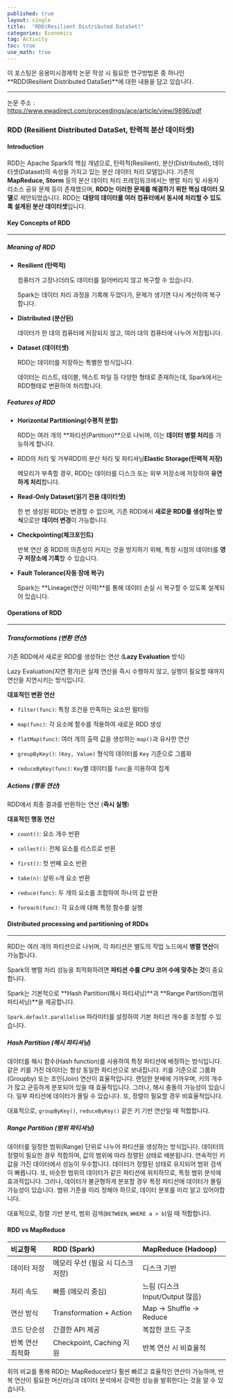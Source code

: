 ```yaml
---
published: true
layout: single
title:  "RDD(Resilient Distributed DataSet)"
categories: Economics
tag: Activity
toc: true
use_math: true
---
```


이 포스팅은 응용미시경제학 논문 작성 시 필요한 연구방법론 중 하나인 **RDD(Resilient Distributed DataSet)**에 대한 내용을 담고 있습니다.

---

논문 주소 : https://www.ewadirect.com/proceedings/ace/article/view/9896/pdf



### RDD (Resilient Distributed DataSet, 탄력적 분산 데이터셋)

#### Introduction

RDD는 Apache Spark의 핵심 개념으로, 탄력적(Resilient), 분산(Distributed), 데이터셋(Dataset)의 속성을 가지고 있는 분산 데이터 처리 모델입니다. 기존의 **MapReduce, Storm** 등의 분산 데이터 처리 프레임워크에서는 병렬 처리 및 사용자 리소스 공유 문제 등이 존재했으며, **RDD는 이러한 문제를 해결하기 위한 핵심 데이터 모델**로 제안되었습니다. RDD는 **대량의 데이터를 여러 컴퓨터에서 동시에 처리할 수 있도록 설계된 분산 데이터셋**입니다.



#### Key Concepts of RDD

---

##### Meaning of RDD

- **Resilient (탄력적)**

  컴퓨터가 고장나더라도 데이터를 잃어버리지 않고 복구할 수 있습니다.

  Spark는 데이터 처리 과정을 기록해 두었다가, 문제가 생기면 다시 계산하여 복구합니다.

- **Distributed (분산된)**

  데이터가 한 대의 컴퓨터에 저장되지 않고, 여러 대의 컴퓨터에 나누어 저장됩니다.

- **Dataset (데이터셋)**

  RDD는 데이터를 저장하는 특별한 방식입니다.

  데이터는 리스트, 테이블, 텍스트 파일 등 다양한 형태로 존재하는데, Spark에서는 RDD형태로 변환하여 처리합니다.



##### Features of RDD

- **Horizontal Partitioning(수평적 분할)**

  RDD는 여러 개의 **파티션(Partition)**으로 나뉘며, 이는 **데이터 병렬 처리**를 가능하게 합니다.

- RDD의 처리 및 거부RDD의 분산 처리 및 파티셔닝**Elastic Storage(탄력적 저장)**

  메모리가 부족할 경우, RDD는 데이터를 디스크 또는 외부 저장소에 저장하여 **유연하게 처리**합니다.

- **Read-Only Dataset(읽기 전용 데이터셋)**

  한 번 생성된 RDD는 변경할 수 없으며, 기존 RDD에서 **새로운 RDD를 생성하는 방식**으로만 **데이터 변경**이 가능합니다.

- **Checkpointing(체크포인트)**

  반복 연산 중 RDD의 의존성이 커지는 것을 방지하기 위해, 특정 시점의 데이터를 **영구 저장소에 기록**할 수 있습니다.

- **Fault Tolerance(자동 장애 복구)**

  Spark는 **Lineage(연산 이력)**를 통해 데이터 손실 시 복구할 수 있도록 설계되어 있습니다.



#### Operations of RDD

---

##### Transformations (변환 연산)

기존 RDD에서 새로운 RDD를 생성하는 연산 (**Lazy Evaluation** 방식)

Lazy Evaluation(지연 평가)은 실제 연산을 즉시 수행하지 않고, 실행이 필요할 때까지 연산을 지연시키는 방식입니다.

**대표적인 변환 연산**

- `filter(func)`: 특정 조건을 만족하는 요소만 필터링

- `map(func)`: 각 요소에 함수를 적용하여 새로운 RDD 생성

- `flatMap(func)`: 여러 개의 출력 값을 생성하는 `map()`과 유사한 연산

- `groupByKey()`: `(Key, Value)` 형식의 데이터를 `Key` 기준으로 그룹화

- `reduceByKey(func)`: `Key`별 데이터를 `func`을 이용하여 집계



##### Actions (행동 연산)

RDD에서 최종 결과를 반환하는 연산 (**즉시 실행**)

**대표적인 행동 연산**

- `count()`: 요소 개수 반환

- `collect()`: 전체 요소를 리스트로 반환

- `first()`: 첫 번째 요소 반환

- `take(n)`: 상위 `n`개 요소 반환

- `reduce(func)`: 두 개의 요소를 조합하여 하나의 값 반환
- `foreach(func)`: 각 요소에 대해 특정 함수를 실행



#### Distributed processing and partitioning of RDDs

---

RDD는 여러 개의 파티션으로 나뉘며, 각 파티션은 별도의 작업 노드에서 **병렬 연산**이 가능합니다.

Spark의 병렬 처리 성능을 최적화하려면 **파티션 수를 CPU 코어 수에 맞추는 것**이 중요합니다.

Spark는 기본적으로 **Hash Partition(해시 파티셔닝)**과 **Range Partition(범위 파티셔닝)**을 제공합니다.

`Spark.default.parallelism` 파라미터를 설정하여 기본 파티션 개수를 조정할 수 있습니다.



##### Hash Partition (해시 파티셔닝)

데이터를 해시 함수(Hash function)를 사용하여 특정 파티션에 배정하는 방식입니다. 같은 키를 가진 데이터는 항상 동일한 파티션으로 보내집니다. 키를 기준으로 그룹화(Groupby) 또는 조인(Join) 연산이 효율적입니다. 랜덤한 분배에 가까우며, 키의 개수가 많고 균등하게 분포되어 있을 때 효율적입니다. 그러나, 해시 충돌의 가능성이 있습니다. 일부 파티션에 데이터가 몰릴 수 있습니다. 또, 정렬이 필요할 경우 비효율적입니다.

대표적으로, `groupByKey()`, `reduceByKey()` 같은 키 기반 연산일 때 적합합니다.



##### Range Partition (범위 파티셔닝)

데이터를 일정한 범위(Range) 단위로 나누어 파티션을 생성하는 방식입니다. 데이터의 정렬이 필요한 경우 적합하며, 값의 범위에 따라 정렬된 상태로 배분됩니다. 연속적인 키 값을 가진 데이터에서 성능이 우수합니다. 데이터가 정렬된 상태로 유지되어 범위 검색이 빠릅니다. 또, 비슷한 범위의 데이터가 같은 파티션에 위치하므로, 특정 범위 분석에 효과적입니다. 그러나, 데이터가 불균형하게 분포할 경우 특정 파티션에 데이터가 몰릴 가능성이 있습니다. 범위 기준을 미리 정해야 하므로, 데이터 분포를 미리 알고 있어야합니다.

대표적으로, 정렬 기반 분석, 범위 검색(`BETWEEN`, `WHERE a > b`)일 때 적합합니다.



#### RDD vs MapReduce

| 비교항목         | RDD (Spark)                       | MapReduce (Hadoop)              |
| :--------------- | :-------------------------------- | :------------------------------ |
| 데이터 저장      | 메모리 우선 (필요 시 디스크 저장) | 디스크 기반                     |
| 처리 속도        | 빠름 (메모리 중심)                | 느림 (디스크 Input/Output 많음) |
| 연산 방식        | Transformation + Action           | Map → Shuffle → Reduce          |
| 코드 단순성      | 간결한 API 제공                   | 복잡한 코드 구조                |
| 반복 연산 최적화 | Checkpoint, Caching 지원          | 반복 연산 시 비효율적           |

위의 비교를 통해 RDD는 MapReduce보다 훨씬 빠르고 효율적인 연산이 가능하며, 반복 연산이 필요한 머신러닝과 데이터 분석에서 강력한 성능을 발휘한다는 것을 알 수 있습니다.



